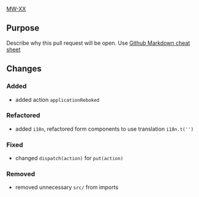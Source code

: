 [MW-XX](https://myworkbrasil.atlassian.net/browse/MW-XX)
## Purpose
Describe why this pull request will be open. Use [Github Markdown cheat sheet](https://github.com/adam-p/markdown-here/wiki/Markdown-Cheatsheet#links)
## Changes
### Added
- added action `applicationReboked`
### Refactored
- added `i18n`, refactored form components to use translation `i18n.t('')`
### Fixed
- changed `dispatch(action)` for `put(action)`
### Removed
- removed unnecessary `src/` from imports
